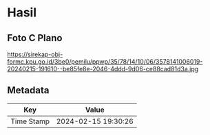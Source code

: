 # Hasil

## Foto C Plano

https://sirekap-obj-formc.kpu.go.id/3be0/pemilu/ppwp/35/78/14/10/06/3578141006019-20240215-191610--be85fe8e-2046-4ddd-9d06-ce88cad81d3a.jpg


## Metadata

| Key        | Value               |
| ---------- | ------------------- |
| Time Stamp | 2024-02-15 19:30:26 |



